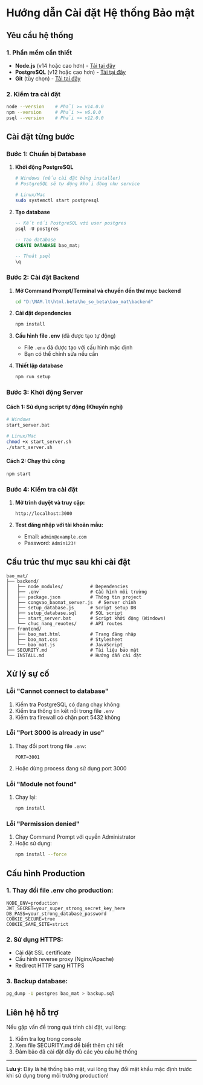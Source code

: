 # Hướng dẫn Cài đặt Hệ thống Bảo mật

## Yêu cầu hệ thống

### 1. Phần mềm cần thiết
- **Node.js** (v14 hoặc cao hơn) - [Tải tại đây](https://nodejs.org/)
- **PostgreSQL** (v12 hoặc cao hơn) - [Tải tại đây](https://www.postgresql.org/download/)
- **Git** (tùy chọn) - [Tải tại đây](https://git-scm.com/)

### 2. Kiểm tra cài đặt
```bash
node --version    # Phải >= v14.0.0
npm --version     # Phải >= v6.0.0
psql --version    # Phải >= v12.0.0
```

## Cài đặt từng bước

### Bước 1: Chuẩn bị Database

1. **Khởi động PostgreSQL**
   ```bash
   # Windows (nếu cài đặt bằng installer)
   # PostgreSQL sẽ tự động khởi động như service
   
   # Linux/Mac
   sudo systemctl start postgresql
   ```

2. **Tạo database**
   ```sql
   -- Kết nối PostgreSQL với user postgres
   psql -U postgres
   
   -- Tạo database
   CREATE DATABASE bao_mat;
   
   -- Thoát psql
   \q
   ```

### Bước 2: Cài đặt Backend

1. **Mở Command Prompt/Terminal và chuyển đến thư mục backend**
   ```bash
   cd "D:\NAM.lt\html.beta\ho_so_beta\bao_mat\backend"
   ```

2. **Cài đặt dependencies**
   ```bash
   npm install
   ```

3. **Cấu hình file .env** (đã được tạo tự động)
   - File `.env` đã được tạo với cấu hình mặc định
   - Bạn có thể chỉnh sửa nếu cần

4. **Thiết lập database**
   ```bash
   npm run setup
   ```

### Bước 3: Khởi động Server

#### Cách 1: Sử dụng script tự động (Khuyến nghị)
```bash
# Windows
start_server.bat

# Linux/Mac
chmod +x start_server.sh
./start_server.sh
```

#### Cách 2: Chạy thủ công
```bash
npm start
```

### Bước 4: Kiểm tra cài đặt

1. **Mở trình duyệt và truy cập:**
   ```
   http://localhost:3000
   ```

2. **Test đăng nhập với tài khoản mẫu:**
   - Email: `admin@example.com`
   - Password: `Admin123!`

## Cấu trúc thư mục sau khi cài đặt

```
bao_mat/
├── backend/
│   ├── node_modules/          # Dependencies
│   ├── .env                   # Cấu hình môi trường
│   ├── package.json           # Thông tin project
│   ├── congvao_baomat_server.js  # Server chính
│   ├── setup_database.js      # Script setup DB
│   ├── setup_database.sql     # SQL script
│   ├── start_server.bat       # Script khởi động (Windows)
│   └── chuc_nang_reuotes/     # API routes
├── frontend/
│   ├── bao_mat.html           # Trang đăng nhập
│   ├── bao_mat.css            # Stylesheet
│   └── bao_mat.js             # JavaScript
├── SECURITY.md                # Tài liệu bảo mật
└── INSTALL.md                 # Hướng dẫn cài đặt
```

## Xử lý sự cố

### Lỗi "Cannot connect to database"
1. Kiểm tra PostgreSQL có đang chạy không
2. Kiểm tra thông tin kết nối trong file `.env`
3. Kiểm tra firewall có chặn port 5432 không

### Lỗi "Port 3000 is already in use"
1. Thay đổi port trong file `.env`:
   ```env
   PORT=3001
   ```
2. Hoặc dừng process đang sử dụng port 3000

### Lỗi "Module not found"
1. Chạy lại:
   ```bash
   npm install
   ```

### Lỗi "Permission denied"
1. Chạy Command Prompt với quyền Administrator
2. Hoặc sử dụng:
   ```bash
   npm install --force
   ```

## Cấu hình Production

### 1. Thay đổi file .env cho production:
```env
NODE_ENV=production
JWT_SECRET=your_super_strong_secret_key_here
DB_PASS=your_strong_database_password
COOKIE_SECURE=true
COOKIE_SAME_SITE=strict
```

### 2. Sử dụng HTTPS:
- Cài đặt SSL certificate
- Cấu hình reverse proxy (Nginx/Apache)
- Redirect HTTP sang HTTPS

### 3. Backup database:
```bash
pg_dump -U postgres bao_mat > backup.sql
```

## Liên hệ hỗ trợ

Nếu gặp vấn đề trong quá trình cài đặt, vui lòng:
1. Kiểm tra log trong console
2. Xem file SECURITY.md để biết thêm chi tiết
3. Đảm bảo đã cài đặt đầy đủ các yêu cầu hệ thống

---
**Lưu ý**: Đây là hệ thống bảo mật, vui lòng thay đổi mật khẩu mặc định trước khi sử dụng trong môi trường production!
